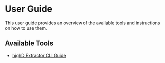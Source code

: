 # User Guide

This user guide provides an overview of the available tools and instructions on how to use them.

## Available Tools

- [highD Extractor CLI Guide](user_guides/highd_extractor_cli.md)
